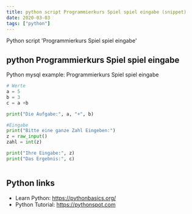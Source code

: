 ```yaml
---
title: python script Programmierkurs Spiel spiel eingabe (snippet)
date: 2020-03-03
tags: ["python"]
---
```

Python script 'Programmierkurs Spiel spiel eingabe'


## python Programmierkurs Spiel spiel eingabe

Python mysql example: Programmierkurs Spiel spiel eingabe

```python
# Werte
a = 5
b = 3
c = a +b

print("Die Aufgabe:", a, "+", b)

#Eingabe
print("Bitte eine ganze Zahl Eingeben:")
z = raw_input()
zahl = int(z)

print("Ihre Eingabe:", z)
print("Das Ergebnis:", c)



```

## Python links

- Learn Python: https://pythonbasics.org/
- Python Tutorial: https://pythonspot.com
